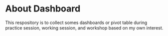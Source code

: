 # About Dashboard
This respository is to collect somes dashboards or pivot table during practice session, working session, and workshop based on my own interest. 

